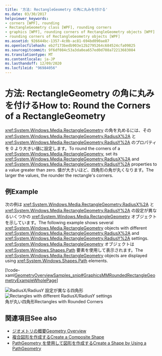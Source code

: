 ```yaml
---
title: '方法: RectangleGeometry の角に丸みを付ける'
ms.date: 03/30/2017
helpviewer_keywords:
- corners [WPF], rounding
- RectangleGeometry class [WPF], rounding corners
- graphics [WPF], rounding corners of RectangleGeometry objects [WPF]
- rounding corners of RectangleGeometry objects [WPF]
ms.assetid: 926644bc-1357-4c0b-ac81-694bd090ae87
ms.openlocfilehash: eb2f173bedb903e12b2795264c684524cfa09825
ms.sourcegitcommit: 9f6df084c53a3da0ea657ed0d708a72213683084
ms.translationtype: MT
ms.contentlocale: ja-JP
ms.lasthandoff: 12/09/2020
ms.locfileid: "96984056"
---
```

# <a name="how-to-round-the-corners-of-a-rectanglegeometry"></a><span data-ttu-id="ea92d-102">方法: RectangleGeometry の角に丸みを付ける</span><span class="sxs-lookup"><span data-stu-id="ea92d-102">How to: Round the Corners of a RectangleGeometry</span></span>
<span data-ttu-id="ea92d-103"><xref:System.Windows.Media.RectangleGeometry> の角を丸めるには、その <xref:System.Windows.Media.RectangleGeometry.RadiusX%2A> と <xref:System.Windows.Media.RectangleGeometry.RadiusY%2A> のプロパティを 0 より大きい値に設定します。</span><span class="sxs-lookup"><span data-stu-id="ea92d-103">To round the corners of a <xref:System.Windows.Media.RectangleGeometry>, set its <xref:System.Windows.Media.RectangleGeometry.RadiusX%2A> and <xref:System.Windows.Media.RectangleGeometry.RadiusY%2A> properties to a value greater than zero.</span></span> <span data-ttu-id="ea92d-104">値が大きいほど、四角形の角が丸くなります。</span><span class="sxs-lookup"><span data-stu-id="ea92d-104">The larger the values, the rounder the rectangle's corners.</span></span>  
  
## <a name="example"></a><span data-ttu-id="ea92d-105">例</span><span class="sxs-lookup"><span data-stu-id="ea92d-105">Example</span></span>  
 <span data-ttu-id="ea92d-106">次の例は <xref:System.Windows.Media.RectangleGeometry.RadiusX%2A> と <xref:System.Windows.Media.RectangleGeometry.RadiusY%2A> の設定が異なるいくつかの <xref:System.Windows.Media.RectangleGeometry> オブジェクトを示しています。</span><span class="sxs-lookup"><span data-stu-id="ea92d-106">The following example shows several <xref:System.Windows.Media.RectangleGeometry> objects with different <xref:System.Windows.Media.RectangleGeometry.RadiusX%2A> and <xref:System.Windows.Media.RectangleGeometry.RadiusY%2A> settings.</span></span> <span data-ttu-id="ea92d-107"><xref:System.Windows.Media.RectangleGeometry> オブジェクトは <xref:System.Windows.Shapes.Path> 要素を使用して表示されます。</span><span class="sxs-lookup"><span data-stu-id="ea92d-107">The <xref:System.Windows.Media.RectangleGeometry> objects are displayed using <xref:System.Windows.Shapes.Path> elements.</span></span>  
  
 [!code-xaml[GeometryOverviewSamples_snip#GraphicsMMRoundedRectangleGeometryExampleWholePage](~/samples/snippets/csharp/VS_Snippets_Wpf/GeometryOverviewSamples_snip/CS/RectangleGeometryRoundedCornerExample.xaml#graphicsmmroundedrectanglegeometryexamplewholepage)]  
  
 <span data-ttu-id="ea92d-108">![RadiusX&#47;RadiusY 設定が異なる四角形](./media/graphicsmm-rounded.png "graphicsmm_rounded")</span><span class="sxs-lookup"><span data-stu-id="ea92d-108">![Rectangles with different RadiusX&#47;RadiusY settings](./media/graphicsmm-rounded.png "graphicsmm_rounded")</span></span>  
<span data-ttu-id="ea92d-109">角が丸い四角形</span><span class="sxs-lookup"><span data-stu-id="ea92d-109">Rectangles with Rounded Corners</span></span>  
  
## <a name="see-also"></a><span data-ttu-id="ea92d-110">関連項目</span><span class="sxs-lookup"><span data-stu-id="ea92d-110">See also</span></span>

- [<span data-ttu-id="ea92d-111">ジオメトリの概要</span><span class="sxs-lookup"><span data-stu-id="ea92d-111">Geometry Overview</span></span>](geometry-overview.md)
- [<span data-ttu-id="ea92d-112">複合図形を作成する</span><span class="sxs-lookup"><span data-stu-id="ea92d-112">Create a Composite Shape</span></span>](how-to-create-a-composite-shape.md)
- [<span data-ttu-id="ea92d-113">PathGeometry を使用して図形を作成する</span><span class="sxs-lookup"><span data-stu-id="ea92d-113">Create a Shape by Using a PathGeometry</span></span>](how-to-create-a-shape-by-using-a-pathgeometry.md)
